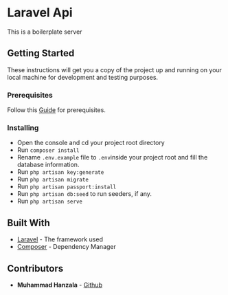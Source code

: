 # Laravel Api

This is a boilerplate server

## Getting Started

These instructions will get you a copy of the project up and running on your local machine for development and testing purposes.

### Prerequisites

Follow this [Guide](https://gist.github.com/hootlex/da59b91c628a6688ceb1#file-laravellocal-md) for prerequisites.


### Installing

- Open the console and cd your project root directory
- Run `composer install`
- Rename `.env.example` file to `.env`inside your project root and fill the database information.
- Run `php artisan key:generate`
- Run `php artisan migrate`
- Run `php artisan passport:install`
- Run `php artisan db:seed` to run seeders, if any.
- Run `php artisan serve`

## Built With

* [Laravel](https://laravel.com/docs/5.6) - The framework used
* [Composer](https://getcomposer.org/) - Dependency Manager

## Contributors

* **Muhammad Hanzala** - [Github](https://github.com/muhammadhanzala)
